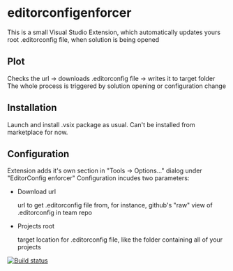 # editorconfigenforcer

This is a small Visual Studio Extension, which automatically updates yours root .editorconfig file, when solution is being opened

## Plot

Checks the url -> downloads .editorconfig file -> writes it to target folder
The whole process is triggered by solution opening or configuration change

## Installation

Launch and install .vsix package as usual. Can't be installed from marketplace for now.

## Configuration

Extension adds it's own section in "Tools -> Options..." dialog under "EditorConfig enforcer"
Configuration incudes two parameters:
* Download url
  
  url to get .editorconfig file from, for instance, github's "raw" view of .editorconfig in team repo
* Projects root

  target location for .editorconfig file, like the folder containing all of your projects

[![Build status](https://ci.appveyor.com/api/projects/status/lq0yc3jy96rqvs0f?svg=true)](https://ci.appveyor.com/project/amzak/editorconfigenforcer)
